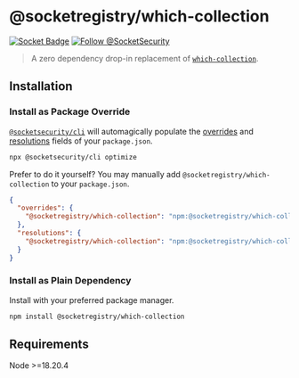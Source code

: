 # @socketregistry/which-collection

[![Socket Badge](https://socket.dev/api/badge/npm/package/@socketregistry/which-collection)](https://socket.dev/npm/package/@socketregistry/which-collection)
[![Follow @SocketSecurity](https://img.shields.io/twitter/follow/SocketSecurity?style=social)](https://twitter.com/SocketSecurity)

> A zero dependency drop-in replacement of
> [`which-collection`](https://www.npmjs.com/package/which-collection).

## Installation

### Install as Package Override

[`@socketsecurity/cli`](https://www.npmjs.com/package/@socketsecurity/cli) will
automagically populate the
[overrides](https://docs.npmjs.com/cli/v9/configuring-npm/package-json#overrides)
and [resolutions](https://yarnpkg.com/configuration/manifest#resolutions) fields
of your `package.json`.

```sh
npx @socketsecurity/cli optimize
```

Prefer to do it yourself? You may manually add
`@socketregistry/which-collection` to your `package.json`.

```json
{
  "overrides": {
    "@socketregistry/which-collection": "npm:@socketregistry/which-collection@^1"
  },
  "resolutions": {
    "@socketregistry/which-collection": "npm:@socketregistry/which-collection@^1"
  }
}
```

### Install as Plain Dependency

Install with your preferred package manager.

```sh
npm install @socketregistry/which-collection
```

## Requirements

Node &gt;=18.20.4
